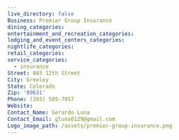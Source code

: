 ```yaml
---
live_directory: false
Business: Premier Group Insurance
dining_categories:
entertainment_and_recreation_categories:
lodging_and_event_centers_categories:
nightlife_categories:
retail_categories:
service_categories:
  - insurance
Street: 803 12th Street
City: Greeley
State: Colorado
Zip: '80631'
Phone: (303) 505-7957
Website:
Contact_Name: Gerardo Luna
Contact_Email: gluna0129@gmail.com
Logo_image_path: /assets/premier-group-insurance.png
---
```



